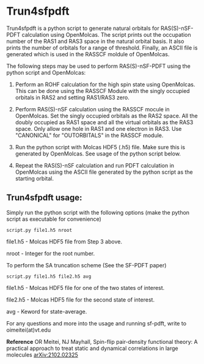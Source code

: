 Trun4sfpdft
===========
Trun4sfpdft is a python script to generate natural orbitals for RAS(S)-nSF-PDFT calculation using OpenMolcas. The script prints out the occupation number of the RAS1 and RAS3 space in the natural orbital basis. It also prints the number of orbitals for a range of threshold. Finally, an ASCII file is generated which is used in the RASSCF moldule of OpenMolcas.

The following steps may be used to perform RAS(S)-nSF-PDFT using the python script and OpenMolcas:

1. Perform an ROHF calculation for the high spin state using OpenMolcas. This can be done using the RASSCF Module with the singly occupied orbitals in RAS2 and setting RAS1/RAS3 zero.

2. Perform RAS(S)-nSF calculation using the RASSCF mocule in OpenMolcas. Set the singly occupied orbitals as the RAS2 space. All the doubly occupied as RAS1 space and all the virtual orbitals as the RAS3 space. Only allow one hole in RAS1 and one electron in RAS3. Use "CANONICAL" for "OUTORBITALS" in the RASSCF module.

3. Run the python script with Molcas HDF5 (.h5) file. Make sure this is generated by OpenMolcas. See usage of the python script below.

4. Repeat the RAS(S)-nSF calculation and run PDFT calculation in OpenMolcas using the ASCII file generated by the python script as the starting orbital.

## Trun4sfpdft usage:

Simply run the python script with the following options (make the python script as executable for convenience)

    script.py file1.h5 nroot

file1.h5 - Molcas HDF5 file from Step 3 above.

nroot - Integer for the root number.

To perform the SA truncation scheme (See the SF-PDFT paper)

    script.py file1.h5 file2.h5 avg

file1.h5 - Molcas HDF5 file for one of the two states of interest.

file2.h5 - Molcas HDF5 file for the second state of interest.

avg - Keword for state-average.

For any questions and more into the usage and running sf-pdft, write to oimeitei(at)vt.edu

**Reference**
OR Meitei, NJ Mayhall, Spin-flip pair-density functional theory: A practical approach to treat static and dynamical correlations in large molecules
[arXiv:2102.02325](https://arxiv.org/abs/2102.02325)
